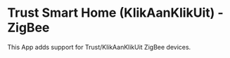# Trust Smart Home (KlikAanKlikUit) - ZigBee

This App adds support for Trust/KlikAanKlikUit ZigBee devices.